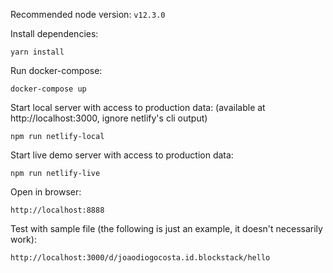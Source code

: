 Recommended node version: `v12.3.0`

Install dependencies:
```
yarn install
```

Run docker-compose:
```
docker-compose up
```

Start local server with access to production data:
(available at http://localhost:3000, ignore netlify's cli output)
```
npm run netlify-local
```

Start live demo server with access to production data:
```
npm run netlify-live
```

Open in  browser:
```
http://localhost:8888
```

Test with sample file (the following is just an example, it doesn't necessarily
work):
```
http://localhost:3000/d/joaodiogocosta.id.blockstack/hello
```
